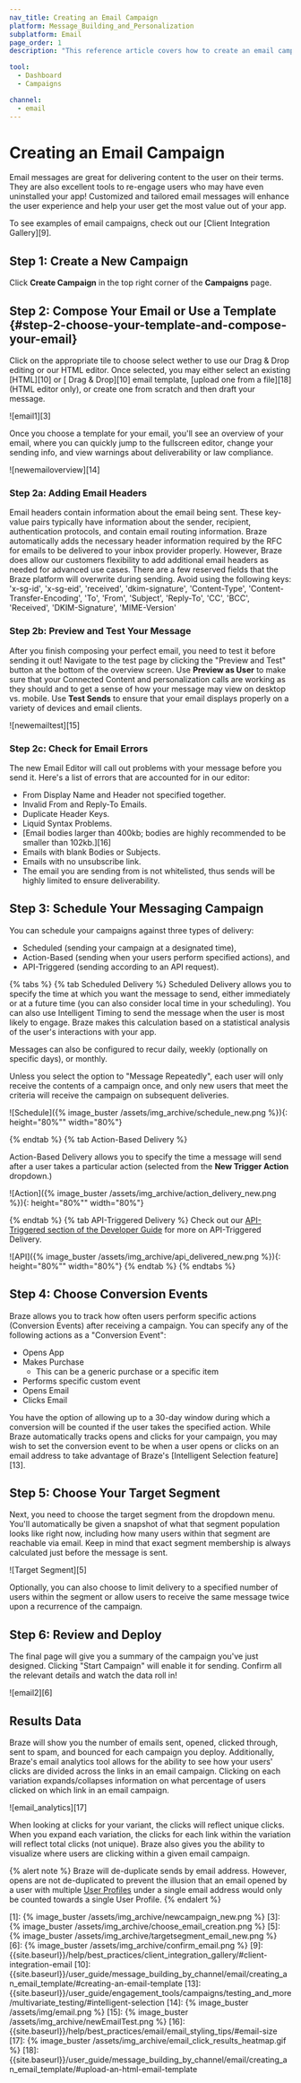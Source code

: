```yaml
---
nav_title: Creating an Email Campaign
platform: Message_Building_and_Personalization
subplatform: Email
page_order: 1
description: "This reference article covers how to create an email campaign using the Braze platform. Included are best practices on how to compose your messages, preview your content, and schedule your campaign."

tool:
  - Dashboard
  - Campaigns

channel:
  - email
---
```


# Creating an Email Campaign

Email messages are great for delivering content to the user on their terms. They are also excellent tools to re-engage users who may have even uninstalled your app! Customized and tailored email messages will enhance the user experience and help your user get the most value out of your app.

To see examples of email campaigns, check out our [Client Integration Gallery][9].

## Step 1: Create a New Campaign
Click __Create Campaign__ in the top right corner of the __Campaigns__ page.

## Step 2: Compose Your Email or Use a Template {#step-2-choose-your-template-and-compose-your-email}

Click on the appropriate tile to choose select wether to use our Drag & Drop editing or our HTML editor. Once selected, you may either select an existing [HTML][10] or [ Drag & Drop][10] email template, [upload one from a file][18] (HTML editor only), or create one from scratch and then draft your message.

![email1][3]

Once you choose a template for your email, you'll see an overview of your email, where you can quickly jump to the fullscreen editor, change your sending info, and view warnings about deliverability or law compliance.

![newemailoverview][14]

### Step 2a: Adding Email Headers

Email headers contain information about the email being sent.  These key-value pairs typically have information about the sender, recipient, authentication protocols, and contain email routing information.  Braze automatically adds the necessary header information required by the RFC for emails to be delivered to your inbox provider properly.  However, Braze does allow our customers flexibility to add additional email headers as needed for advanced use cases.  There are a few reserved fields that the Braze platform will overwrite during sending.  Avoid using the following keys:
'x-sg-id', 'x-sg-eid', 'received', 'dkim-signature', 'Content-Type', 'Content-Transfer-Encoding', 'To', 'From', 'Subject', 'Reply-To', 'CC', 'BCC', 'Received', 'DKIM-Signature', 'MIME-Version'

### Step 2b: Preview and Test Your Message

After you finish composing your perfect email, you need to test it before sending it out! Navigate to the test page by clicking the "Preview and Test" button at the bottom of the overview screen. Use **Preview as User** to make sure that your Connected Content and personalization calls are working as they should and to get a sense of how your message may view on desktop vs. mobile. Use **Test Sends** to ensure that your email displays properly on a variety of devices and email clients.

![newemailtest][15]

### Step 2c: Check for Email Errors

The new Email Editor will call out problems with your message before you send it. Here's a list of errors that are accounted for in our editor:

- From Display Name and Header not specified together.
- Invalid From and Reply-To Emails.
- Duplicate Header Keys.
- Liquid Syntax Problems.
- [Email bodies larger than 400kb; bodies are highly recommended to be smaller than 102kb.][16]
- Emails with blank Bodies or Subjects.
- Emails with no unsubscribe link.
- The email you are sending from is not whitelisted, thus sends will be highly limited to ensure deliverability.


## Step 3: Schedule Your Messaging Campaign

You can schedule your campaigns against three types of delivery:
- Scheduled (sending your campaign at a designated time),
- Action-Based (sending when your users perform specified actions), and
- API-Triggered (sending according to an API request).

{% tabs %}
{% tab Scheduled Delivery %}
Scheduled Delivery allows you to specify the time at which you want the message to send, either immediately or at a future time (you can also consider local time in your scheduling). You can also use Intelligent Timing to send the message when the user is most likely to engage. Braze makes this calculation based on a statistical analysis of the user's interactions with your app.

Messages can also be configured to recur daily, weekly (optionally on specific days), or monthly.

Unless you select the option to "Message Repeatedly", each user will only receive the contents of a campaign once, and only new users that meet the criteria will receive the campaign on subsequent deliveries.

![Schedule]({% image_buster /assets/img_archive/schedule_new.png %}){: height="80%"" width="80%"}

{% endtab %}
{% tab Action-Based Delivery %}

Action-Based Delivery allows you to specify the time a message will send after a user takes a particular action (selected from the __New Trigger Action__ dropdown.)

![Action]({% image_buster /assets/img_archive/action_delivery_new.png %}){: height="80%"" width="80%"}

{% endtab %}
{% tab API-Triggered Delivery %}
Check out our [API-Triggered section of the Developer Guide]({{site.baseurl}}/developer_guide/rest_api/messaging/#sending-messages-via-api-triggered-delivery) for more on API-Triggered Delivery.

![API]({% image_buster /assets/img_archive/api_delivered_new.png %}){: height="80%"" width="80%"}
{% endtab %}
{% endtabs %}

## Step 4: Choose Conversion Events

Braze allows you to track how often users perform specific actions (Conversion Events) after receiving a campaign. You can specify any of the following actions as a "Conversion Event":

- Opens App
- Makes Purchase
  - This can be a generic purchase or a specific item
- Performs specific custom event
- Opens Email
- Clicks Email

You have the option of allowing up to a 30-day window during which a conversion will be counted if the user takes the specified action. While Braze automatically tracks opens and clicks for your campaign, you may wish to set the conversion event to be when a user opens or clicks on an email address to take advantage of Braze's [Intelligent Selection feature][13].

## Step 5: Choose Your Target Segment

Next, you need to choose the target segment from the dropdown menu. You'll automatically be given a snapshot of what that segment population looks like right now, including how many users within that segment are reachable via email. Keep in mind that exact segment membership is always calculated just before the message is sent.

![Target Segment][5]

Optionally, you can also choose to limit delivery to a specified number of users within the segment or allow users to receive the same message twice upon a recurrence of the campaign.

## Step 6: Review and Deploy

The final page will give you a summary of the campaign you've just designed. Clicking "Start Campaign" will enable it for sending. Confirm all the relevant details and watch the data roll in!

![email2][6]

## Results Data

Braze will show you the number of emails sent, opened, clicked through, sent to spam, and bounced for each campaign you deploy. Additionally, Braze's email analytics tool allows for the ability to see how your users' clicks are divided across the links in an email campaign. Clicking on each variation expands/collapses information on what percentage of users clicked on which link in an email campaign.

![email_analytics][17]

When looking at clicks for your variant, the clicks will reflect unique clicks. When you expand each variation, the clicks for each link within the variation will reflect total clicks (not unique). Braze also gives you the ability to visualize where users are clicking within a given email campaign.

{% alert note %}
Braze will de-duplicate sends by email address. However, opens are not de-duplicated to prevent the illusion that an email opened by a user with multiple [User Profiles]({{site.baseurl}}/user_guide/data_and_analytics/user_data_collection/user_profile_lifecycle/) under a single email address would only be counted towards a single User Profile.
{% endalert %}

[1]: {% image_buster /assets/img_archive/newcampaign_new.png %}
[3]: {% image_buster /assets/img_archive/choose_email_creation.png %}
[5]: {% image_buster /assets/img_archive/targetsegment_email_new.png %}
[6]: {% image_buster /assets/img_archive/confirm_email.png %}
[9]: {{site.baseurl}}/help/best_practices/client_integration_gallery/#client-integration-email
[10]: {{site.baseurl}}/user_guide/message_building_by_channel/email/creating_an_email_template/#creating-an-email-template
[13]: {{site.baseurl}}/user_guide/engagement_tools/campaigns/testing_and_more/multivariate_testing/#intelligent-selection
[14]: {% image_buster /assets/img/email.png %}
[15]: {% image_buster /assets/img_archive/newEmailTest.png %}
[16]: {{site.baseurl}}/help/best_practices/email/email_styling_tips/#email-size
[17]: {% image_buster /assets/img_archive/email_click_results_heatmap.gif %}
[18]: {{site.baseurl}}/user_guide/message_building_by_channel/email/creating_an_email_template/#upload-an-html-email-template
